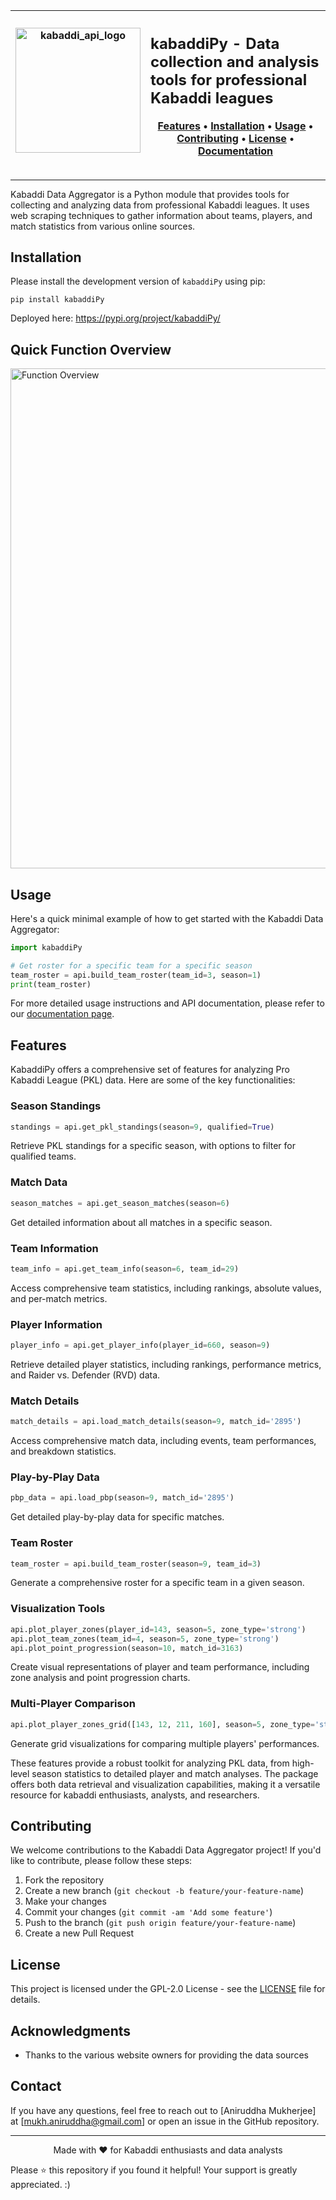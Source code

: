 | <img width="200" alt="kabaddi_api_logo" src="https://github.com/user-attachments/assets/e074c4c2-18b3-4580-a9dd-1aa40f9495b0"> | <h2>kabaddiPy - Data collection and analysis tools for professional Kabaddi leagues</h3><p align="center"><a href="#features">Features</a> • <a href="#installation">Installation</a> • <a href="#usage">Usage</a> • <a href="#contributing">Contributing</a> • <a href="#license">License</a> • <a href="https://kabaddipy.github.io/kabaddiPy/">Documentation</a></p> |
|:---:|:---|

---

Kabaddi Data Aggregator is a Python module that provides tools for collecting and analyzing data from professional Kabaddi leagues. It uses web scraping techniques to gather information about teams, players, and match statistics from various online sources.

## Installation 

Please install the development version of `kabaddiPy` using pip:


```shell
pip install kabaddiPy
```

Deployed here: https://pypi.org/project/kabaddiPy/


## Quick Function Overview


<div align=center">
<img width="800" alt="Function Overview" src="https://github.com/user-attachments/assets/b1ceed1a-48d9-409c-8f6b-b188eaaf9733" >
</div>



## Usage

Here's a quick minimal example of how to get started with the Kabaddi Data Aggregator:

```python
import kabaddiPy

# Get roster for a specific team for a specific season
team_roster = api.build_team_roster(team_id=3, season=1)
print(team_roster)

```

For more detailed usage instructions and API documentation, please refer to our [documentation page](https://kabaddipy.github.io/kabaddiPy/).



## Features

KabaddiPy offers a comprehensive set of features for analyzing Pro Kabaddi League (PKL) data. Here are some of the key functionalities:

### Season Standings

```python
standings = api.get_pkl_standings(season=9, qualified=True)
```
Retrieve PKL standings for a specific season, with options to filter for qualified teams.

### Match Data

```python
season_matches = api.get_season_matches(season=6)
```
Get detailed information about all matches in a specific season.

### Team Information

```python
team_info = api.get_team_info(season=6, team_id=29)
```
Access comprehensive team statistics, including rankings, absolute values, and per-match metrics.

### Player Information

```python
player_info = api.get_player_info(player_id=660, season=9)
```
Retrieve detailed player statistics, including rankings, performance metrics, and Raider vs. Defender (RVD) data.

### Match Details

```python
match_details = api.load_match_details(season=9, match_id='2895')
```
Access comprehensive match data, including events, team performances, and breakdown statistics.

### Play-by-Play Data

```python
pbp_data = api.load_pbp(season=9, match_id='2895')
```
Get detailed play-by-play data for specific matches.

### Team Roster

```python
team_roster = api.build_team_roster(season=9, team_id=3)
```
Generate a comprehensive roster for a specific team in a given season.

### Visualization Tools

```python
api.plot_player_zones(player_id=143, season=5, zone_type='strong')
api.plot_team_zones(team_id=4, season=5, zone_type='strong')
api.plot_point_progression(season=10, match_id=3163)
```
Create visual representations of player and team performance, including zone analysis and point progression charts.

### Multi-Player Comparison

```python
api.plot_player_zones_grid([143, 12, 211, 160], season=5, zone_type='strong', max_cols=2)
```
Generate grid visualizations for comparing multiple players' performances.

These features provide a robust toolkit for analyzing PKL data, from high-level season statistics to detailed player and match analyses. The package offers both data retrieval and visualization capabilities, making it a versatile resource for kabaddi enthusiasts, analysts, and researchers.



## Contributing

We welcome contributions to the Kabaddi Data Aggregator project! If you'd like to contribute, please follow these steps:

1. Fork the repository
2. Create a new branch (`git checkout -b feature/your-feature-name`)
3. Make your changes
4. Commit your changes (`git commit -am 'Add some feature'`)
5. Push to the branch (`git push origin feature/your-feature-name`)
6. Create a new Pull Request


## License

This project is licensed under the GPL-2.0 License - see the [LICENSE](LICENSE) file for details.

## Acknowledgments

- Thanks to the various website owners for providing the data sources

## Contact

If you have any questions, feel free to reach out to [Aniruddha Mukherjee] at [mukh.aniruddha@gmail.com] or open an issue in the GitHub repository.

---

<p align="center">
  Made with ❤️ for Kabaddi enthusiasts and data analysts

  Please ⭐️ this repository if you found it helpful! Your support is greatly appreciated. :)
</p>


